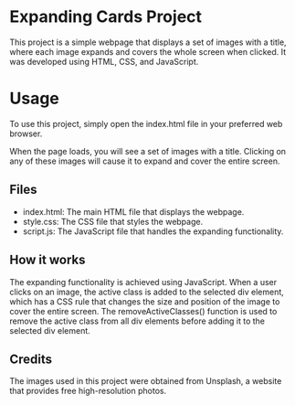 # Expanding Cards Project

This project is a simple webpage that displays a set of images with a title, where each image expands and covers the whole screen when clicked. It was developed using HTML, CSS, and JavaScript.

# Usage
To use this project, simply open the index.html file in your preferred web browser.

When the page loads, you will see a set of images with a title. Clicking on any of these images will cause it to expand and cover the entire screen.

## Files
- index.html: The main HTML file that displays the webpage.
- style.css: The CSS file that styles the webpage.
- script.js: The JavaScript file that handles the expanding functionality.

## How it works
The expanding functionality is achieved using JavaScript. When a user clicks on an image, the active class is added to the selected div element, which has a CSS rule that changes the size and position of the image to cover the entire screen. The removeActiveClasses() function is used to remove the active class from all div elements before adding it to the selected div element.

## Credits
The images used in this project were obtained from Unsplash, a website that provides free high-resolution photos.
